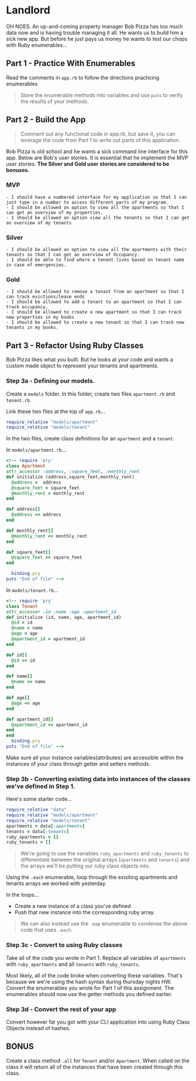# Landlord

OH NOES. An up-and-coming property manager Bob Pizza has too much data now and is having trouble managing it all. He wants us to build him a sick new app. But before he just pays us money he wants to test our chops with Ruby enumerables...

## Part 1 - Practice With Enumerables

Read the comments in `app.rb` to follow the directions practicing enumerables

> Store the enumerable methods into variables and use `puts` to verify the results of your methods.

## Part 2 - Build the App

> Comment out any functional code in app.rb, but save it, you can leverage the code from Part 1 to write out parts of this application.

Bob Pizza is old school and he wants a sick command line interface for this app. Below are Bob's user stories. It is essential that he implement the MVP user stories. **The Silver and Gold user stories are considered to be bonuses.**

### MVP
```
- I should have a numbered interface for my application so that I can just type in a number to access different parts of my program.
- I should be allowed an option to view all the apartments so that I can get an overview of my properties.
- I should be allowed an option view all the tenants so that I can get an overview of my tenants
```
<!-- 
puts "Property Overview!"
	    ruby_apartments.each do |apartment|
	      puts apartment.address
	    end
puts "Tenet Overview!"
	    ruby_tenants.each do |tenant|
	      puts tenant.name
		end	 	
 -->

### Silver
```
- I should be allowed an option to view all the apartments with their tenants so that I can get an overview of Occupancy.
- I should be able to find where a tenant lives based on tenant name in case of emergencies.
```

### Gold
```
- I should be allowed to remove a tenant from an apartment so that I can track evictions/lease ends
- I should be allowed to add a tenant to an apartment so that I can track occupancy.
- I should be allowed to create a new apartment so that I can track new properties in my books
- I should be allowed to create a new tenant so that I can track new tenants in my books.
```

## Part 3 -  Refactor Using Ruby Classes

Bob Pizza likes what you built. But he looks at your code and wants a custom made object to represent your tenants and apartments.

### Step 3a - Defining our models.
Create a `models` folder. In this folder, create two files `apartment.rb` and `tenant.rb`.

Link these two files at the top of `app.rb`...

```ruby
require_relative "models/apartment"
require_relative "models/tenant"
```

In the two files, create class definitions for an `apartment` and a `tenant`.

In `models/apartment.rb`...

```ruby
<!-- require 'pry'
class Apartment
attr_accessor :address, :square_feet, :monthly_rent
def initialize (address,square_feet,monthly_rent)
  @address =  address 
  @square_feet = square_feet  
  @monthly_rent = monthly_rent
end

def address[]
  @address << address
end

def monthly_rent[]
  @monthly_rent << monthly_rent
end

def square_feet[] 
  @square_feet << square_feet
end

  binding.pry
puts "End of file" -->
```

In `models/tenant.rb`...

```ruby
<!-- require 'pry'
class Tenant
attr_accessor :id :name :age :apartment_id 
def initialize (id, name, age, apartment_id)
  @id = id 
  @name = name  
  @age = age
  @apartment_id = apartment_id
end

def id[]
  @id << id
end

def name[]
  @name << name
end

def age[]
  @age << age
end

def apartment_id[]
  @apartment_id << apartment_id
end
end
  binding.pry
puts "End of file" --> 
```

Make sure all your instance variables(attributes) are accessible within the instances of your class through getter and setters methods.

### Step 3b - Converting existing data into instances of the classes we've defined in Step 1.

Here's some starter code...

```ruby
require_relative "data"
require_relative "models/apartment"
require_relative "models/tenant"
apartments = data[:apartments]
tenants = data[:tenants]
ruby_apartments = []
ruby_tenants = []
```

> We're going to use the variables `ruby_apartments` and `ruby_tenants` to differentiate between the original arrays (`apartments` and `tenants`) and the arrays we'll be putting our ruby class objects into.

Using the `.each` enumerable, loop through the exisiting apartments and tenants arrays we worked with yesterday.

In the loops...
- Create a new instance of a class you've defined
- Push that new instance into the corresponding ruby array.

> We can also instead use the `.map` enumerable to condense the above code that uses `.each`.

### Step 3c - Convert to using Ruby classes

Take all of the code you wrote in Part 1. Replace all variables of `apartments` with `ruby_apartments` and all `tenants` with `ruby_tenants`.

Most likely, all of the code broke when converting these variables. That's because we we're using the hash syntax during thursday nights HW. Convert the enumerables you wrote for Part 1 of this assignment. The enumerables should now use the getter methods you defined earlier.

### Step 3d - Convert the rest of your app

Convert however far you got with your CLI application into using Ruby Class Objects instead of hashes.

## BONUS

Create a class method `.all` for `Tenant` and/or `Apartment`. When called on the class it will return all of the instances that have been created through this class.

